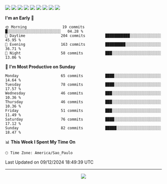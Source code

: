 <p>
  <img src="https://img.shields.io/badge/go-%2300ADD8.svg?style=for-the-badge&logo=go&logoColor=white">
  <img src="https://img.shields.io/badge/typescript-%23007ACC.svg?style=for-the-badge&logo=typescript&logoColor=white">
  <img src="https://img.shields.io/badge/node.js-6DA55F?style=for-the-badge&logo=node.js&logoColor=white">
  <img src="https://img.shields.io/badge/python-3670A0?style=for-the-badge&logo=python&logoColor=ffdd54">
  <img src="https://img.shields.io/badge/Laravel-FF2D20?style=for-the-badge&logo=laravel&logoColor=white">
  <img src="https://img.shields.io/badge/html5-%23E34F26.svg?style=for-the-badge&logo=html5&logoColor=white">
  <img src="https://img.shields.io/badge/css3-%231572B6.svg?style=for-the-badge&logo=css3&logoColor=white">
  <img src="https://img.shields.io/badge/tailwindcss-%2338B2AC.svg?style=for-the-badge&logo=tailwind-css&logoColor=white">
  <img src="https://img.shields.io/badge/AWS-%23FF9900.svg?style=for-the-badge&logo=amazon-aws&logoColor=white">
</p>

<!--START_SECTION:waka-->
**I'm an Early 🐤** 

```text
🌞 Morning                19 commits          █░░░░░░░░░░░░░░░░░░░░░░░░   04.28 % 
🌆 Daytime                204 commits         ███████████░░░░░░░░░░░░░░   45.95 % 
🌃 Evening                163 commits         █████████░░░░░░░░░░░░░░░░   36.71 % 
🌙 Night                  58 commits          ███░░░░░░░░░░░░░░░░░░░░░░   13.06 % 
```
📅 **I'm Most Productive on Sunday** 

```text
Monday                   65 commits          ████░░░░░░░░░░░░░░░░░░░░░   14.64 % 
Tuesday                  78 commits          ████░░░░░░░░░░░░░░░░░░░░░   17.57 % 
Wednesday                46 commits          ███░░░░░░░░░░░░░░░░░░░░░░   10.36 % 
Thursday                 46 commits          ███░░░░░░░░░░░░░░░░░░░░░░   10.36 % 
Friday                   51 commits          ███░░░░░░░░░░░░░░░░░░░░░░   11.49 % 
Saturday                 76 commits          ████░░░░░░░░░░░░░░░░░░░░░   17.12 % 
Sunday                   82 commits          █████░░░░░░░░░░░░░░░░░░░░   18.47 % 
```


📊 **This Week I Spent My Time On** 

```text
🕑︎ Time Zone: America/Sao_Paulo
```


 Last Updated on 09/12/2024 18:49:39 UTC
<!--END_SECTION:waka-->

---
<p align="center">
  <img src="https://visitcount.itsvg.in/api?id=OrlatoDev&icon=0&color=12">
</p>
